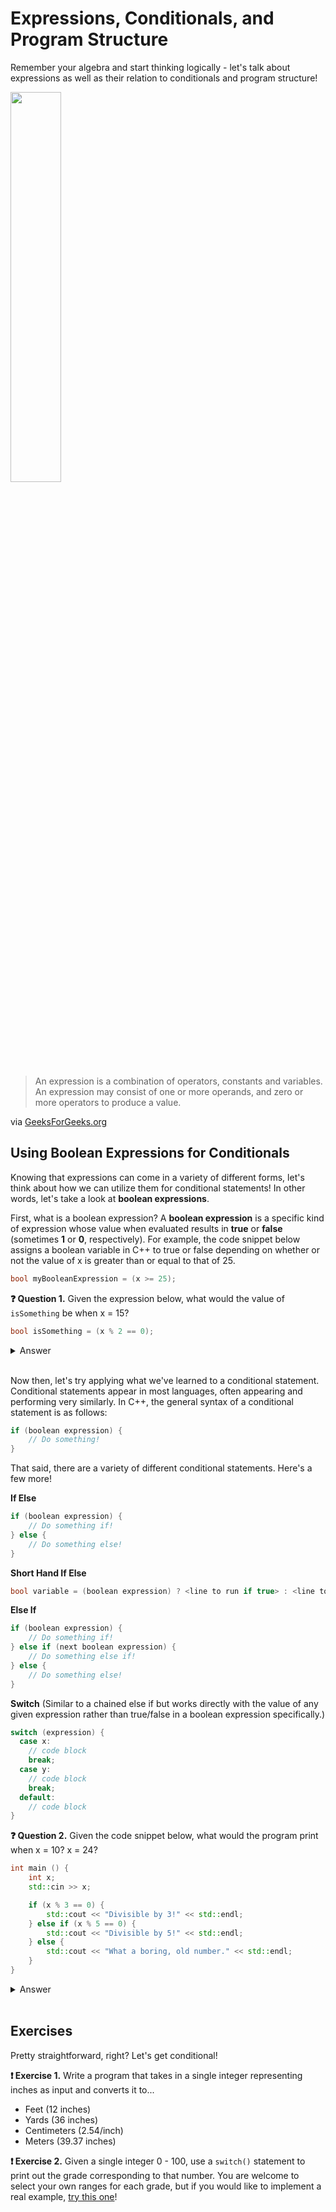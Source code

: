 # Expressions, Conditionals, and Program Structure

Remember your algebra and start thinking logically - let's talk about expressions as well as their relation to conditionals and program structure!

<img src="https://media.geeksforgeeks.org/wp-content/uploads/20190801163131/What-is-an-Expression_-3.jpg" width="40%"/>

> An expression is a combination of operators, constants and variables. An expression may consist of one or more operands, and zero or more operators to produce a value.

via [GeeksForGeeks.org](https://www.geeksforgeeks.org/what-is-an-expression-and-what-are-the-types-of-expressions/#)

## Using Boolean Expressions for Conditionals

Knowing that expressions can come in a variety of different forms, let's think about how we can utilize them for conditional statements! In other words, let's take a look at **boolean expressions**.

First, what is a boolean expression? A **boolean expression** is a specific kind of expression whose value when evaluated results in **true** or **false** (sometimes **1** or **0**, respectively). For example, the code snippet below assigns a boolean variable in C++ to true or false depending on whether or not the value of x is greater than or equal to that of 25.

```c++
bool myBooleanExpression = (x >= 25);
```

**❓ Question 1.** Given the expression below, what would the value of ``isSomething`` be when x = 15?

```c++
bool isSomething = (x % 2 == 0);
```

<details> <summary>Answer</summary> <br>

``isSomething = false``

Because x % 2 returns the *remainder* of diving a number by 2, the result of checking that expression against 0 represents whether our value, x, is even (true) or odd (false).

</details> <br>

Now then, let's try applying what we've learned to a conditional statement. Conditional statements appear in most languages, often appearing and performing very similarly. In C++, the general syntax of a conditional statement is as follows:

```c++
if (boolean expression) {
    // Do something!
}
```

That said, there are a variety of different conditional statements. Here's a few more!

**If Else**

```c++
if (boolean expression) {
    // Do something if!
} else {
    // Do something else!
}
```

**Short Hand If Else**

```c++
bool variable = (boolean expression) ? <line to run if true> : <line to run if false>;
```

**Else If**

```c++
if (boolean expression) {
    // Do something if!
} else if (next boolean expression) {
    // Do something else if!
} else {
    // Do something else!
}
```

**Switch** (Similar to a chained else if but works directly with the value of any given expression rather than true/false in a boolean expression specifically.)

```c++
switch (expression) {
  case x:
    // code block
    break;
  case y:
    // code block
    break;
  default:
    // code block
}
```

**❓ Question 2.** Given the code snippet below, what would the program print when x = 10? x = 24?

```c++
int main () {
    int x;
    std::cin >> x;

    if (x % 3 == 0) {
        std::cout << "Divisible by 3!" << std::endl;
    } else if (x % 5 == 0) {
        std::cout << "Divisible by 5!" << std::endl;
    } else {
        std::cout << "What a boring, old number." << std::endl;
    }
}
```

<details> <summary>Answer</summary> <br>

When x = 10:

``Divisible by 5!``

When x = 24:

``Divisible by 3!``

</details> <br>

## Exercises

Pretty straightforward, right? Let's get conditional!

**❗️ Exercise 1.** Write a program that takes in a single integer representing inches as input and converts it to...

* Feet (12 inches)
* Yards (36 inches)
* Centimeters (2.54/inch)
* Meters (39.37 inches)

**❗️ Exercise 2.** Given a single integer 0 - 100, use a ``switch()`` statement to print out the grade corresponding to that number. You are welcome to select your own ranges for each grade, but if you would like to implement a real example, [try this one](https://bigfuture.collegeboard.org/plan-for-college/college-basics/how-to-convert-gpa-4.0-scale)!
